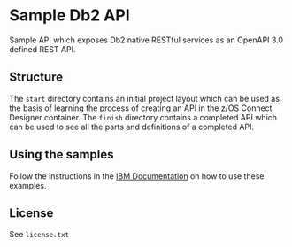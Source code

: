 # Sample Db2 API

Sample API which exposes Db2 native RESTful services as an OpenAPI 3.0 defined REST API.

## Structure

The `start` directory contains an initial project layout which can be used as the basis of learning the process of creating an API in the z/OS Connect Designer container. The `finish` directory contains a completed API which can be used to see all the parts and definitions of a completed API.

## Using the samples

Follow the instructions in the [IBM Documentation](https://www.ibm.com/docs/en/zosconn/zos-connect/3.0?topic=tutorials-creating-db2-zos-connect-api) on how to use these examples.

## License

See `license.txt`
